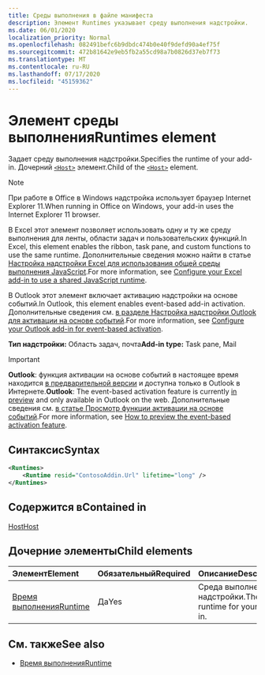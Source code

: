 ```yaml
---
title: Среды выполнения в файле манифеста
description: Элемент Runtimes указывает среду выполнения надстройки.
ms.date: 06/01/2020
localization_priority: Normal
ms.openlocfilehash: 082491befc6b9dbdc474b0e40f9defd90a4ef75f
ms.sourcegitcommit: 472b81642e9eb5fb2a55cd98a7b0826d37eb7f73
ms.translationtype: MT
ms.contentlocale: ru-RU
ms.lasthandoff: 07/17/2020
ms.locfileid: "45159362"
---
```

# <a name="runtimes-element"></a><span data-ttu-id="bd797-103">Элемент среды выполнения</span><span class="sxs-lookup"><span data-stu-id="bd797-103">Runtimes element</span></span>

<span data-ttu-id="bd797-104">Задает среду выполнения надстройки.</span><span class="sxs-lookup"><span data-stu-id="bd797-104">Specifies the runtime of your add-in.</span></span> <span data-ttu-id="bd797-105">Дочерний [`<Host>`](host.md) элемент.</span><span class="sxs-lookup"><span data-stu-id="bd797-105">Child of the [`<Host>`](host.md) element.</span></span>

> [!NOTE]
> <span data-ttu-id="bd797-106">При работе в Office в Windows надстройка использует браузер Internet Explorer 11.</span><span class="sxs-lookup"><span data-stu-id="bd797-106">When running in Office on Windows, your add-in uses the Internet Explorer 11 browser.</span></span>

<span data-ttu-id="bd797-107">В Excel этот элемент позволяет использовать одну и ту же среду выполнения для ленты, области задач и пользовательских функций.</span><span class="sxs-lookup"><span data-stu-id="bd797-107">In Excel, this element enables the ribbon, task pane, and custom functions to use the same runtime.</span></span> <span data-ttu-id="bd797-108">Дополнительные сведения можно найти в статье [Настройка надстройки Excel для использования общей среды выполнения JavaScript](../../excel/configure-your-add-in-to-use-a-shared-runtime.md).</span><span class="sxs-lookup"><span data-stu-id="bd797-108">For more information, see [Configure your Excel add-in to use a shared JavaScript runtime](../../excel/configure-your-add-in-to-use-a-shared-runtime.md).</span></span>

<span data-ttu-id="bd797-109">В Outlook этот элемент включает активацию надстройки на основе событий.</span><span class="sxs-lookup"><span data-stu-id="bd797-109">In Outlook, this element enables event-based add-in activation.</span></span> <span data-ttu-id="bd797-110">Дополнительные сведения см. [в разделе Настройка надстройки Outlook для активации на основе событий](../../outlook/autolaunch.md).</span><span class="sxs-lookup"><span data-stu-id="bd797-110">For more information, see [Configure your Outlook add-in for event-based activation](../../outlook/autolaunch.md).</span></span>

<span data-ttu-id="bd797-111">**Тип надстройки:** Область задач, почта</span><span class="sxs-lookup"><span data-stu-id="bd797-111">**Add-in type:** Task pane, Mail</span></span>

> [!IMPORTANT]
> <span data-ttu-id="bd797-112">**Outlook**: функция активации на основе событий в настоящее время находится [в предварительной версии](../../reference/objectmodel/preview-requirement-set/outlook-requirement-set-preview.md) и доступна только в Outlook в Интернете.</span><span class="sxs-lookup"><span data-stu-id="bd797-112">**Outlook**: The event-based activation feature is currently [in preview](../../reference/objectmodel/preview-requirement-set/outlook-requirement-set-preview.md) and only available in Outlook on the web.</span></span> <span data-ttu-id="bd797-113">Дополнительные сведения см. [в статье Просмотр функции активации на основе событий](../../outlook/autolaunch.md#how-to-preview-the-event-based-activation-feature).</span><span class="sxs-lookup"><span data-stu-id="bd797-113">For more information, see [How to preview the event-based activation feature](../../outlook/autolaunch.md#how-to-preview-the-event-based-activation-feature).</span></span>

## <a name="syntax"></a><span data-ttu-id="bd797-114">Синтаксис</span><span class="sxs-lookup"><span data-stu-id="bd797-114">Syntax</span></span>

```XML
<Runtimes>
    <Runtime resid="ContosoAddin.Url" lifetime="long" />
</Runtimes>
```

## <a name="contained-in"></a><span data-ttu-id="bd797-115">Содержится в</span><span class="sxs-lookup"><span data-stu-id="bd797-115">Contained in</span></span>

[<span data-ttu-id="bd797-116">Host</span><span class="sxs-lookup"><span data-stu-id="bd797-116">Host</span></span>](host.md)

## <a name="child-elements"></a><span data-ttu-id="bd797-117">Дочерние элементы</span><span class="sxs-lookup"><span data-stu-id="bd797-117">Child elements</span></span>

|  <span data-ttu-id="bd797-118">Элемент</span><span class="sxs-lookup"><span data-stu-id="bd797-118">Element</span></span> |  <span data-ttu-id="bd797-119">Обязательный</span><span class="sxs-lookup"><span data-stu-id="bd797-119">Required</span></span>  |  <span data-ttu-id="bd797-120">Описание</span><span class="sxs-lookup"><span data-stu-id="bd797-120">Description</span></span>  |
|:-----|:-----|:-----|
| [<span data-ttu-id="bd797-121">Время выполнения</span><span class="sxs-lookup"><span data-stu-id="bd797-121">Runtime</span></span>](runtime.md) | <span data-ttu-id="bd797-122">Да</span><span class="sxs-lookup"><span data-stu-id="bd797-122">Yes</span></span> |  <span data-ttu-id="bd797-123">Среда выполнения надстройки.</span><span class="sxs-lookup"><span data-stu-id="bd797-123">The runtime for your add-in.</span></span> |

## <a name="see-also"></a><span data-ttu-id="bd797-124">См. также</span><span class="sxs-lookup"><span data-stu-id="bd797-124">See also</span></span>

- [<span data-ttu-id="bd797-125">Время выполнения</span><span class="sxs-lookup"><span data-stu-id="bd797-125">Runtime</span></span>](runtime.md)
